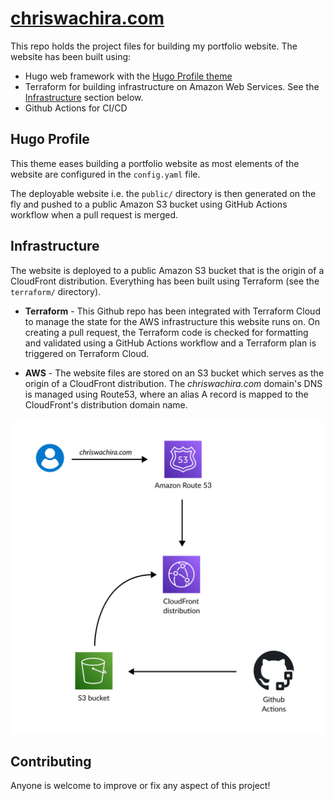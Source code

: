 # [chriswachira.com](https://chriswachira.com)

This repo holds the project files for building my portfolio website. The website has been built using:

- Hugo web framework with the [Hugo Profile theme](https://hugo-profile.netlify.app/)
- Terraform for building infrastructure on Amazon Web Services. See the [Infrastructure](#infrastructure) section below.
- Github Actions for CI/CD

## Hugo Profile
This theme eases building a portfolio website as most elements of the website are configured in the `config.yaml` file.

The deployable website i.e. the `public/` directory is then generated on the fly and pushed to a public Amazon S3 bucket using GitHub Actions workflow when a pull request is merged.

## Infrastructure
The website is deployed to a public Amazon S3 bucket that is the origin of a CloudFront distribution. Everything has been built using Terraform (see the `terraform/` directory).

* **Terraform** - This Github repo has been integrated with Terraform Cloud to manage the state for the AWS infrastructure this website runs on. On creating a pull request, the Terraform code is checked for formatting and validated using a GitHub Actions workflow and a Terraform plan is triggered on Terraform Cloud.

* **AWS** - The website files are stored on an S3 bucket which serves as the origin of a CloudFront distribution. The *chriswachira.com* domain's DNS is managed using Route53, where an alias A record is mapped to the CloudFront's distribution domain name.

![Website's infrastructure on AWS](/assets/infrastructure.png)

## Contributing
Anyone is welcome to improve or fix any aspect of this project!